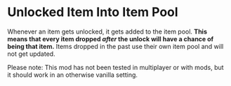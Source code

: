 # Unlocked Item Into Item Pool
Whenever an item gets unlocked, it gets added to the item pool. **This means that every item dropped _after_ the unlock will have a chance of being that item.** Items dropped in the past use their own item pool and will not get updated.

Please note: This mod has not been tested in multiplayer or with mods, but it should work in an otherwise vanilla setting.
